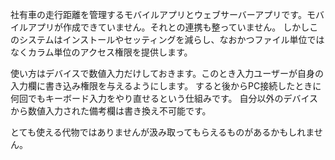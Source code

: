 社有車の走行距離を管理するモバイルアプリとウェブサーバーアプリです。モバイルアプリが作成できていません。それとの連携も整っていません。
しかしこのシステムはインストールやセッティングを減らし、なおかつファイル単位ではなくカラム単位のアクセス権限を提供します。

使い方はデバイスで数値入力だけしておきます。このとき入力ユーザーが自身の入力欄に書き込み権限を与えるようにします。
すると後からPC接続したときに何回でもキーボード入力をやり直せるという仕組みです。
自分以外のデバイスから数値入力された備考欄は書き換え不可能です。

とても使える代物ではありませんが汲み取ってもらえるものがあるかもしれません。
